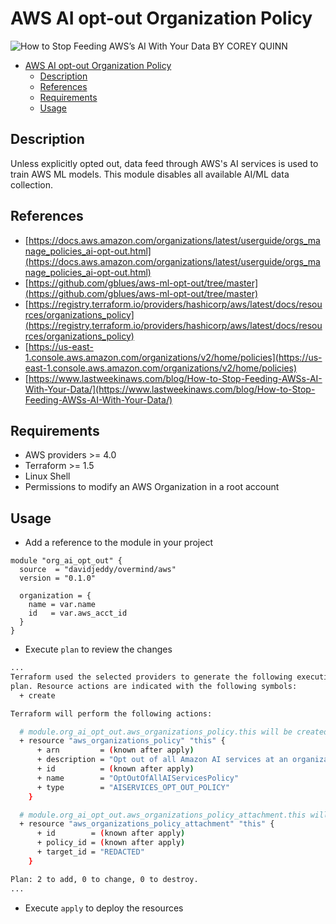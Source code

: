 # AWS AI opt-out Organization Policy

![How to Stop Feeding AWS’s AI With Your Data BY COREY QUINN](https://www.lastweekinaws.com/blog/How-to-Stop-Feeding-AWSs-AI-With-Your-Data/)

- [AWS AI opt-out Organization Policy](#aws-ai-opt-out-organization-policy)
  - [Description](#description)
  - [References](#references)
  - [Requirements](#requirements)
  - [Usage](#usage)

## Description

Unless explicitly opted out, data feed through AWS's AI services is used to train AWS ML models. This module disables all available AI/ML data collection.

## References

- [https://docs.aws.amazon.com/organizations/latest/userguide/orgs_manage_policies_ai-opt-out.html](https://docs.aws.amazon.com/organizations/latest/userguide/orgs_manage_policies_ai-opt-out.html)
- [https://github.com/gblues/aws-ml-opt-out/tree/master](https://github.com/gblues/aws-ml-opt-out/tree/master)
- [https://registry.terraform.io/providers/hashicorp/aws/latest/docs/resources/organizations_policy](https://registry.terraform.io/providers/hashicorp/aws/latest/docs/resources/organizations_policy)
- [https://us-east-1.console.aws.amazon.com/organizations/v2/home/policies](https://us-east-1.console.aws.amazon.com/organizations/v2/home/policies)
- [https://www.lastweekinaws.com/blog/How-to-Stop-Feeding-AWSs-AI-With-Your-Data/](https://www.lastweekinaws.com/blog/How-to-Stop-Feeding-AWSs-AI-With-Your-Data/)

## Requirements

- AWS providers >= 4.0
- Terraform >= 1.5
- Linux Shell
- Permissions to modify an AWS Organization in a root account

## Usage

- Add a reference to the module in your project

```hcl
module "org_ai_opt_out" {
  source  = "davidjeddy/overmind/aws"
  version = "0.1.0"

  organization = {
    name = var.name
    id   = var.aws_acct_id
  }
}
```

- Execute `plan` to review the changes

```sh
...
Terraform used the selected providers to generate the following execution
plan. Resource actions are indicated with the following symbols:
  + create

Terraform will perform the following actions:

  # module.org_ai_opt_out.aws_organizations_policy.this will be created
  + resource "aws_organizations_policy" "this" {
      + arn         = (known after apply)
      + description = "Opt out of all Amazon AI services at an organization level"
      + id          = (known after apply)
      + name        = "OptOutOfAllAIServicesPolicy"
      + type        = "AISERVICES_OPT_OUT_POLICY"
    }

  # module.org_ai_opt_out.aws_organizations_policy_attachment.this will be created
  + resource "aws_organizations_policy_attachment" "this" {
      + id        = (known after apply)
      + policy_id = (known after apply)
      + target_id = "REDACTED"
    }

Plan: 2 to add, 0 to change, 0 to destroy.
...
```

- Execute `apply` to deploy the resources

```sh

```
